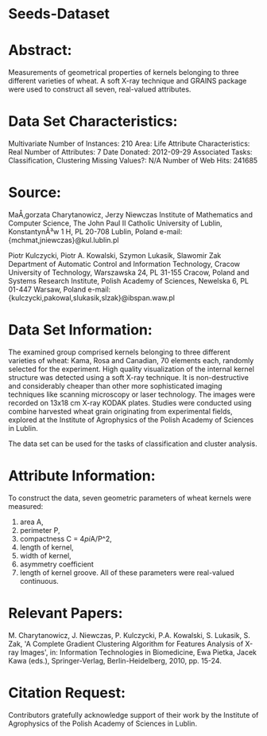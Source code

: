 # Seeds-Dataset



# Abstract: 
Measurements of geometrical properties of kernels belonging to three different varieties of wheat. A soft X-ray technique and GRAINS package were used to construct all seven, real-valued attributes.

# Data Set Characteristics:  
Multivariate
Number of Instances: 210
Area: Life
Attribute Characteristics: Real
Number of Attributes: 7
Date Donated: 2012-09-29
Associated Tasks: Classification, Clustering
Missing Values?: N/A
Number of Web Hits: 241685


# Source:

MaÅ‚gorzata Charytanowicz, Jerzy Niewczas 
Institute of Mathematics and Computer Science, 
The John Paul II Catholic University of Lublin, KonstantynÃ³w 1 H, 
PL 20-708 Lublin, Poland 
e-mail: {mchmat,jniewczas}@kul.lublin.pl 

Piotr Kulczycki, Piotr A. Kowalski, Szymon Lukasik, Slawomir Zak 
Department of Automatic Control and Information Technology, 
Cracow University of Technology, Warszawska 24, PL 31-155 Cracow, Poland 
and 
Systems Research Institute, Polish Academy of Sciences, Newelska 6, 
PL 01-447 Warsaw, Poland 
e-mail: {kulczycki,pakowal,slukasik,slzak}@ibspan.waw.pl


# Data Set Information:

The examined group comprised kernels belonging to three different varieties of wheat: Kama, Rosa and Canadian, 70 elements each, randomly selected for 
the experiment. High quality visualization of the internal kernel structure was detected using a soft X-ray technique. It is non-destructive and considerably cheaper than other more sophisticated imaging techniques like scanning microscopy or laser technology. The images were recorded on 13x18 cm X-ray KODAK plates. Studies were conducted using combine harvested wheat grain originating from experimental fields, explored at the Institute of Agrophysics of the Polish Academy of Sciences in Lublin. 

The data set can be used for the tasks of classification and cluster analysis.


# Attribute Information:

To construct the data, seven geometric parameters of wheat kernels were measured: 
1. area A, 
2. perimeter P, 
3. compactness C = 4*pi*A/P^2, 
4. length of kernel, 
5. width of kernel, 
6. asymmetry coefficient 
7. length of kernel groove. 
All of these parameters were real-valued continuous.


# Relevant Papers:

M. Charytanowicz, J. Niewczas, P. Kulczycki, P.A. Kowalski, S. Lukasik, S. Zak, 'A Complete Gradient Clustering Algorithm for Features Analysis of X-ray Images', in: Information Technologies in Biomedicine, Ewa Pietka, Jacek Kawa (eds.), Springer-Verlag, Berlin-Heidelberg, 2010, pp. 15-24.



# Citation Request:

Contributors gratefully acknowledge support of their work by the Institute of Agrophysics of the Polish Academy of Sciences in Lublin.
